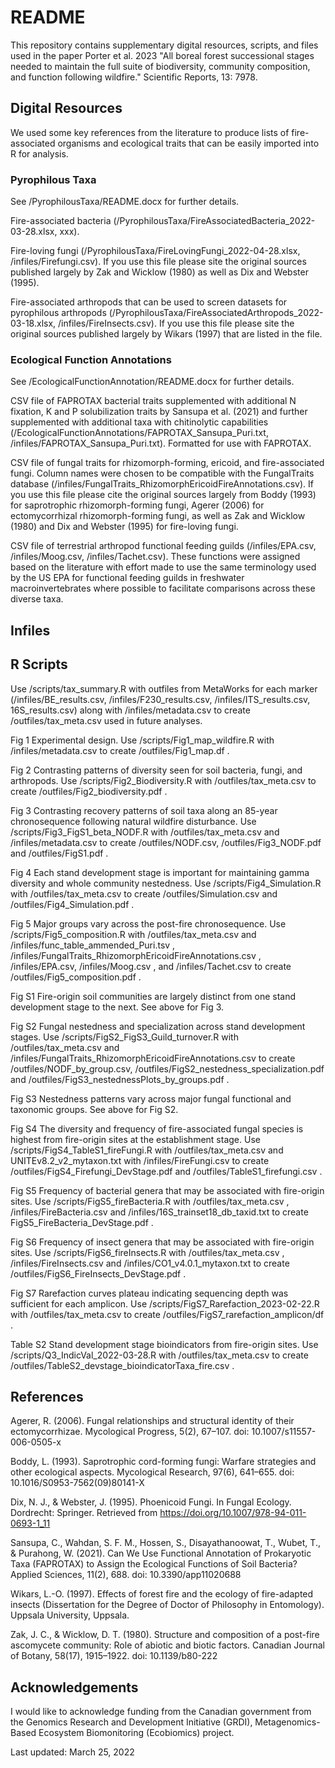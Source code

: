 # README

This repository contains supplementary digital resources, scripts, and files used in the paper Porter et al. 2023 "All boreal forest successional stages needed to maintain the full suite of biodiversity, community composition, and function following wildfire." Scientific Reports, 13: 7978.

## Digital Resources

We used some key references from the literature to produce lists of fire-associated organisms and ecological traits that can be easily imported into R for analysis.  

### Pyrophilous Taxa

See /PyrophilousTaxa/README.docx for further details.

Fire-associated bacteria (/PyrophilousTaxa/FireAssociatedBacteria_2022-03-28.xlsx, xxx).

Fire-loving fungi (/PyrophilousTaxa/FireLovingFungi_2022-04-28.xlsx, /infiles/Firefungi.csv).  If you use this file please site the original sources published largely by Zak and Wicklow (1980) as well as Dix and Webster (1995). 

Fire-associated arthropods that can be used to screen datasets for pyrophilous arthropods (/PyrophilousTaxa/FireAssociatedArthropods_2022-03-18.xlsx, /infiles/FireInsects.csv).  If you use this file please site the original sources published largely by Wikars (1997) that are listed in the file.  

### Ecological Function Annotations

See /EcologicalFunctionAnnotation/README.docx for further details.

CSV file of FAPROTAX bacterial traits supplemented with additional N fixation, K and P solubilization traits by Sansupa et al. (2021) and further supplemented with additional taxa with chitinolytic capabilities (/EcologicalFunctionAnnotations/FAPROTAX_Sansupa_Puri.txt, /infiles/FAPROTAX_Sansupa_Puri.txt).  Formatted for use with FAPROTAX.

CSV file of fungal traits for rhizomorph-forming, ericoid, and fire-associated fungi.  Column names were chosen to be compatible with the FungalTraits database (/infiles/FungalTraits_RhizomorphEricoidFireAnnotations.csv).  If you use this file please cite the original sources largely from Boddy (1993) for saprotrophic rhizomorph-forming fungi,  Agerer (2006) for ectomycorrhizal rhizomorph-forming fungi, as well as Zak and Wicklow (1980) and Dix and Webster (1995) for fire-loving fungi.

CSV file of terrestrial arthropod functional feeding guilds (/infiles/EPA.csv, /infiles/Moog.csv, /infiles/Tachet.csv).  These functions were assigned based on the literature with effort made to use the same terminology used by the US EPA for functional feeding guilds in freshwater macroinvertebrates where possible to facilitate comparisons across these diverse taxa.

## Infiles



## R Scripts

Use /scripts/tax_summary.R with outfiles from MetaWorks for each marker (/infiles/BE_results.csv, /infiles/F230_results.csv, /infiles/ITS_results.csv, 16S_results.csv) along with /infiles/metadata.csv to create /outfiles/tax_meta.csv used in future analyses.  

Fig 1 Experimental design.  Use /scripts/Fig1_map_wildfire.R with /infiles/metadata.csv to create /outfiles/Fig1_map.df .

Fig 2 Contrasting patterns of diversity seen for soil bacteria, fungi, and arthropods.  Use /scripts/Fig2_Biodiversity.R with /outfiles/tax_meta.csv to create /outfiles/Fig2_biodiversity.pdf .

Fig 3 Contrasting recovery patterns of soil taxa along an 85-year chronosequence following natural wildfire disturbance.  Use /scripts/Fig3_FigS1_beta_NODF.R with /outfiles/tax_meta.csv and /infiles/metadata.csv to create /outfiles/NODF.csv,  /outfiles/Fig3_NODF.pdf and /outfiles/FigS1.pdf .

Fig 4 Each stand development stage is important for maintaining gamma diversity and whole community nestedness.  Use /scripts/Fig4_Simulation.R with /outfiles/tax_meta.csv to create /outfiles/Simulation.csv and /outfiles/Fig4_Simulation.pdf .

Fig 5 Major groups vary across the post-fire chronosequence.  Use /scripts/Fig5_composition.R with /outfiles/tax_meta.csv and /infiles/func_table_ammended_Puri.tsv , /infiles/FungalTraits_RhizomorphEricoidFireAnnotations.csv , /infiles/EPA.csv, /infiles/Moog.csv , and /infiles/Tachet.csv to create /outfiles/Fig5_composition.pdf .

Fig S1 Fire-origin soil communities are largely distinct from one stand development stage to the next.  See above for Fig 3.

Fig S2 Fungal nestedness and specialization across stand development stages.  Use /scripts/FigS2_FigS3_Guild_turnover.R with /outfiles/tax_meta.csv and /infiles/FungalTraits_RhizomorphEricoidFireAnnotations.csv to create /outfiles/NODF_by_group.csv, /outfiles/FigS2_nestedness_specialization.pdf and /outfiles/FigS3_nestednessPlots_by_groups.pdf .

Fig S3 Nestedness patterns vary across major fungal functional and taxonomic groups.  See above for Fig S2.

Fig S4 The diversity and frequency of fire-associated fungal species is highest from fire-origin sites at the establishment stage.  Use /scripts/FigS4_TableS1_fireFungi.R with /outfiles/tax_meta.csv and UNITEv8.2_v2_mytaxon.txt with /infiles/FireFungi.csv to create /outfiles/FigS4_Firefungi_DevStage.pdf and /outfiles/TableS1_firefungi.csv .

Fig S5 Frequency of bacterial genera that may be associated with fire-origin sites.  Use /scripts/FigS5_fireBacteria.R with /outfiles/tax_meta.csv , /infiles/FireBacteria.csv and /infiles/16S_trainset18_db_taxid.txt to create FigS5_FireBacteria_DevStage.pdf .

Fig S6 Frequency of insect genera that may be associated with fire-origin sites.  Use /scripts/FigS6_fireInsects.R with /outfiles/tax_meta.csv , /infiles/FireInsects.csv and /infiles/CO1_v4.0.1_mytaxon.txt to create /outfiles/FigS6_FireInsects_DevStage.pdf .

Fig S7 Rarefaction curves plateau indicating sequencing depth was sufficient for each amplicon.  Use /scripts/FigS7_Rarefaction_2023-02-22.R with /outfiles/tax_meta.csv to create /outfiles/FigS7_rarefaction_amplicon/df .

Table S2 Stand development stage bioindicators from fire-origin sites.  Use /scripts/Q3_IndicVal_2022-03-28.R with /outfiles/tax_meta.csv to create /outfiles/TableS2_devstage_bioindicatorTaxa_fire.csv .


## References

Agerer, R. (2006). Fungal relationships and structural identity of their ectomycorrhizae. Mycological Progress, 5(2), 67–107. doi: 10.1007/s11557-006-0505-x

Boddy, L. (1993). Saprotrophic cord-forming fungi: Warfare strategies and other ecological aspects. Mycological Research, 97(6), 641–655. doi: 10.1016/S0953-7562(09)80141-X

Dix, N. J., & Webster, J. (1995). Phoenicoid Fungi. In Fungal Ecology. Dordrecht: Springer. Retrieved from https://doi.org/10.1007/978-94-011-0693-1_11

Sansupa, C., Wahdan, S. F. M., Hossen, S., Disayathanoowat, T., Wubet, T., & Purahong, W. (2021). Can We Use Functional Annotation of Prokaryotic Taxa (FAPROTAX) to Assign the Ecological Functions of Soil Bacteria? Applied Sciences, 11(2), 688. doi: 10.3390/app11020688

Wikars, L.-O. (1997). Effects of forest fire and the ecology of fire-adapted insects (Dissertation for the Degree of Doctor of Philosophy in Entomology). Uppsala University, Uppsala.

Zak, J. C., & Wicklow, D. T. (1980). Structure and composition of a post-fire ascomycete community: Role of abiotic and biotic factors. Canadian Journal of Botany, 58(17), 1915–1922. doi: 10.1139/b80-222


## Acknowledgements

I would like to acknowledge funding from the Canadian government from the Genomics Research and Development Initiative (GRDI), Metagenomics-Based Ecosystem Biomonitoring (Ecobiomics) project.

Last updated: March 25, 2022
